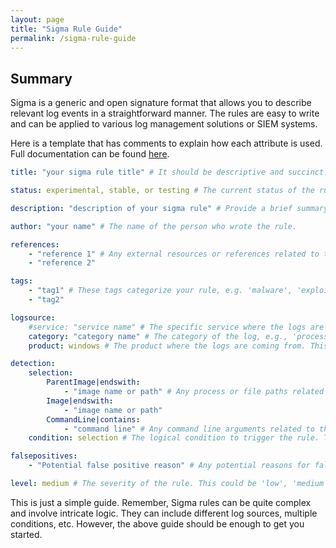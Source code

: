 ```yaml
---
layout: page
title: "Sigma Rule Guide"
permalink: /sigma-rule-guide
---
```


## Summary
Sigma is a generic and open signature format that allows you to describe relevant log events in a straightforward manner. The rules are easy to write and can be applied to various log management solutions or SIEM systems.

Here is a template that has comments to explain how each attribute is used. Full documentation can be found [here](https://github.com/SigmaHQ/sigma/wiki/Rule-Creation-Guide).

```YAML
title: "your sigma rule title" # It should be descriptive and succinct.

status: experimental, stable, or testing # The current status of the rule. It could be experimental, stable or under testing.

description: "description of your sigma rule" # Provide a brief summary of the purpose and functionality of the rule.

author: "your name" # The name of the person who wrote the rule.

references:
    - "reference 1" # Any external resources or references related to the rule.
    - "reference 2"

tags:
    - "tag1" # These tags categorize your rule, e.g. 'malware', 'exploit', etc.
    - "tag2"

logsource:
    #service: "service name" # The specific service where the logs are coming from, e.g., 'sysmon', 'winlogbeat', etc.
    category: "category name" # The category of the log, e.g., 'process_creation', 'network_connection', etc.
    product: windows # The product where the logs are coming from. This could be 'windows', 'linux', etc.

detection:
    selection:
        ParentImage|endswith:
            - "image name or path" # Any process or file paths related to the rule.
        Image|endswith:
            - "image name or path"
        CommandLine|contains:
            - "command line" # Any command line arguments related to the rule.
    condition: selection # The logical condition to trigger the rule. This could be 'selection', 'selection1 and selection2', 'selection1 or selection2', etc.

falsepositives:
    - "Potential false positive reason" # Any potential reasons for false positive triggers of the rule.

level: medium # The severity of the rule. This could be 'low', 'medium', 'high', or 'critical'.
```

This is just a simple guide. Remember, Sigma rules can be quite complex and involve intricate logic. They can include different log sources, multiple conditions, etc. However, the above guide should be enough to get you started.

